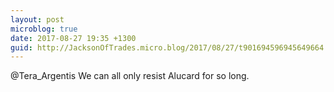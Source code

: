 ```yaml
---
layout: post
microblog: true
date: 2017-08-27 19:35 +1300
guid: http://JacksonOfTrades.micro.blog/2017/08/27/t901694596945649664.html
---
```

@Tera_Argentis We can all only resist Alucard for so long.
